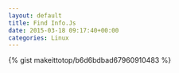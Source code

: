 ```yaml
---
layout: default                                                                                                              
title: Find Info.Js                                                                                                                       
date: 2015-03-18 09:17:40+00:00                                                                                                                        
categories: Linux                                                                                                                
---                                                                                                                              
```


{% gist makeittotop/b6d6bdbad67960910483 %}                                                                                                           

